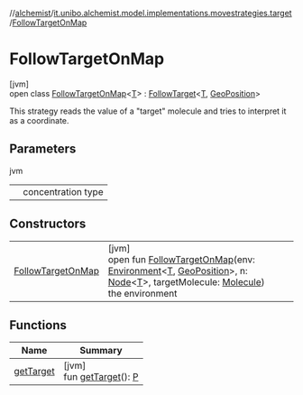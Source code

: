 //[alchemist](../../../index.md)/[it.unibo.alchemist.model.implementations.movestrategies.target](../index.md)/[FollowTargetOnMap](index.md)

# FollowTargetOnMap

[jvm]\
open class [FollowTargetOnMap](index.md)<[T](index.md)> : [FollowTarget](../-follow-target/index.md)<[T](https://docs.oracle.com/javase/8/docs/api/java/lang/Iterable.html), [GeoPosition](../../it.unibo.alchemist.model.interfaces/-geo-position/index.md)> 

This strategy reads the value of a "target" molecule and tries to interpret it as a coordinate.

## Parameters

jvm

| | |
|---|---|
| <T> | concentration type |

## Constructors

| | |
|---|---|
| [FollowTargetOnMap](-follow-target-on-map.md) | [jvm]<br>open fun [FollowTargetOnMap](-follow-target-on-map.md)(env: [Environment](../../it.unibo.alchemist.model.interfaces/-environment/index.md)<[T](https://docs.oracle.com/javase/8/docs/api/java/lang/Iterable.html), [GeoPosition](../../it.unibo.alchemist.model.interfaces/-geo-position/index.md)>, n: [Node](../../it.unibo.alchemist.model.interfaces/-node/index.md)<[T](https://docs.oracle.com/javase/8/docs/api/java/lang/Iterable.html)>, targetMolecule: [Molecule](../../it.unibo.alchemist.model.interfaces/-molecule/index.md))<br>the environment |

## Functions

| Name | Summary |
|---|---|
| [getTarget](../-follow-target/get-target.md) | [jvm]<br>fun [getTarget](../-follow-target/get-target.md)(): [P](../../it.unibo.alchemist.model.interfaces/-position2-d/index.md) |
